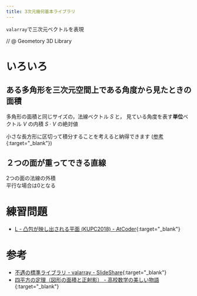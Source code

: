 ```yaml
---
title: 3次元幾何基本ライブラリ
---
```


`valarray`で三次元ベクトルを表現

// @ Geometory 3D Library

# いろいろ

## ある多角形を三次元空間上である角度から見たときの面積

多角形の面積と同じサイズの，法線ベクトル $S$ と，
見ている角度を表す**単位**ベクトル $V$ の内積 $S \cdot V$ の絶対値

小さな長方形に区切って積分することを考えると納得できます ([参考](https://mathtrain.jp/yonheiho){:target="_blank"}<!--_-->)

## ２つの面が重ってできる直線

2つの面の法線の外積  
平行な場合は0となる

# 練習問題

* [L - 凸包が映し出される平面 (KUPC2018) - AtCoder](https://beta.atcoder.jp/contests/kupc2018/tasks/kupc2018_l){:target="_blank"}<!--_-->

# 参考

* [不遇の標準ライブラリ - valarray - SlideShare](https://www.slideshare.net/Ryosuke839/kbkz-tech8-lt){:target="_blank"}<!--_-->
* [四平方の定理（図形の面積と正射影） - 高校数学の美しい物語](https://mathtrain.jp/yonheiho){:target="_blank"}<!--_-->


